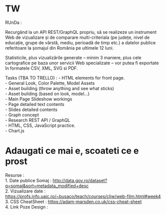 # TW

RUnDa : 

Recurgând la un API REST/GraphQL propriu, să se realizeze un instrument Web de vizualizare și de comparare multi-criteriala (pe județe, nivel de educație, grupe de vârstă, mediu, perioadă de timp etc.) a datelor publice referitoare la șomajul din România pe ultimele 12 luni.

Statisticile, plus vizualizările generate – minim 3 maniere, plus cele cartografice pe baza unor servicii Web specializate – vor putea fi exportate în formatele CSV, XML, SVG si PDF.

Tasks (TBA TO TRELLO) : 
    - HTML elements for front page.\
    - General Look, Color Palette, Model Assets\
    - Asset building (throw anything and see what sticks)\
    - Asset building (based on look, model...)\
    - Main Page Slideshow workings\
    - Page detailed text contents\
    - Slides detailed contents\
    - Graph concept\
    - Research REST API / GraphQL\
    - HTML, CSS, JavaScript practice.\
    - Chart.js

# Adaugati ce mai e, scoateti ce e prost

Resurse : \
    1. Date publice Somaj : http://data.gov.ro/dataset?q=somaj&sort=metadata_modified+desc \
    2. Vizualizare date : https://profs.info.uaic.ro/~busaco/teach/courses/cliw/web-film.html#week4 \
    3. CSS CheatSheet : https://adam-marsden.co.uk/css-cheat-sheet \
    4. Link Poze Design : <insert here sergiu>
